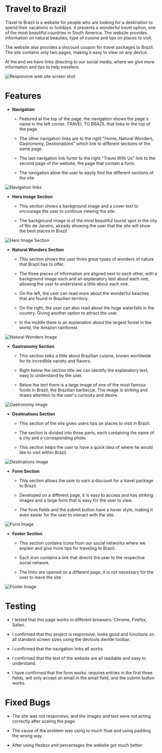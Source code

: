 # Travel to Brazil

Travel to Brazil is a website for people who are looking for a destination to spend their vacations or holidays. It presents a wonderful travel option, one of the most beautiful countries in South America. The website provides information on natural beauties, type of cuisine and tips on places to visit.

The website also provides a discount coupon for travel packages to Brazil. The site contains only two pages, making it easy to view on any device.

At the end we have links directing to our social media, where we give more information and tips to help travelers.

![Responsive web site screen shot](assets/image/screenshots/responsive.JPG)

# Features  

- __Navigation__

    - Featured at the top of the page, the navigation shows the page`s name in the left corner. TRAVEL TO BRAZIL that links to the top of the page.

    - The other navigation links are to the right "Home, Natural Wonders, Gastronomy, Destionations" which link to different sections of the same page.

    - The last navigation link furter to the right "Travel With Us" link to the second page of the website, the page that contain a form.

    - The navigation allow the user to easily find the different sections of the site

![Navigation links](assets/image/screenshots/navigation-links.JPG)

- __Hero Image Section__

    - This section shows a background image and a cover text to encourage the user to continue viewing the site.

    - The background image is of the most beautiful tourist spot in the city of Rio de Janeiro, already showing the user that the site will show the best places in Brazil

![Hero Image Section](assets/image/screenshots/hero-image-screehshot.JPG)

- __Natural Wonders Section__
    
    - This section shows the user three great types of wonders of nature that Brazil has to offer.

    - The three pieces of information are aligned next to each other, with a background image each and an explanatory text about each one, allowing the user to understand a little about each one.

    - On the left, the user can read more about the wonderful beaches that are found in Brazilian territory.

    - On the right, the user can also read about the huge waterfalls in the country. Giving another option to attract the user.

    - In the middle there is an explanation about the largest forest in the world, the Amazon rainforest.

![Natural Wonders Image](assets/image/screenshots/natural-wonders-screenshot.JPG)

- __Gastronomy Section__

    - This section talks a little about Brazilian cuisine, known worldwide for its incredible variety and flavors.

    - Right below the section title we can identify the explanatory text, easy to understand by the user.

    - Below the text there is a large image of one of the most famous foods in Brazil, the Brazilian barbecue. The image is striking and draws attention to the user's curiosity and desire.

![Gastronomy Image](assets/image/screenshots/gastronomy-screenshot.JPG)

- __Destinations Section__

    - This section of the site gives users tips on places to visit in Brazil.

    - The section is divided into three parts, each containing the name of a city and a corresponding photo.

    - This section helps the user to have a quick idea of ​​where he would like to visit within Brazil.

![Destinations Image](assets/image/screenshots/destinations-screenshot.JPG)

- __Form Section__

    - This section allows the user to earn a discount for a travel package to Brazil.

    - Developed on a different page, it is easy to access and has striking images and a large form that is easy for the user to view.

    - The form fields and the submit button have a hover style, making it even easier for the user to interact with the site.

![Form Image](assets/image/screenshots/form-screenshots.JPG)

- __Footer Section__

    - This section contains icons from our social networks where we explain and give more tips for traveling to Brazil.

    - Each icon contains a link that directs the user to the respective social network.

    - The links are opened on a different page, it is not necessary for the user to leave the site

![Footer Image](assets/image/screenshots/footer-screenshot.JPG)

# Testing

- I tested that this page works in different browsers: Chrome, Firefox, Safari.

- I confirmed that this project is responsive, looks good and functions on all standard screen sizes using the devtools devide toolbar.

- I confirmed that the navigation links all works.

- I confirmed that the text of the website are all readable and easy to understand.

- I have confirmed that the form works: requires entries in the first three fields, will only accept an email in the email field, and the submit button works.

# Fixed Bugs

- The site was not responsive, and the images and text were not acting correctly after scaling the page.

- The cause of the problem was using to much float and using padding the wrong way.

- After using flexbox and percentages  the website got much better.







      



